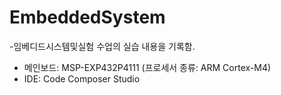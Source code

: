 # EmbeddedSystem   

-임베디드시스템및실험 수업의 실습 내용을 기록함.   

+ 메인보드: MSP-EXP432P4111 (프로세서 종류: ARM Cortex-M4)
+ IDE: Code Composer Studio   

